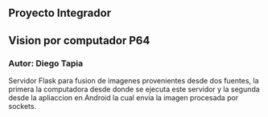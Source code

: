 ## Proyecto Integrador

## Vision por computador P64

### Autor: Diego Tapia

Servidor Flask para fusion de imagenes provenientes desde dos fuentes, la primera la computadora desde donde se ejecuta este servidor y la segunda desde la apliaccion en Android la cual envia la imagen procesada por sockets.



